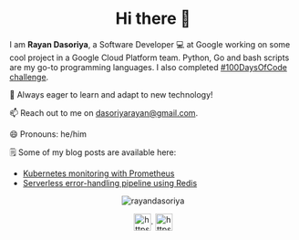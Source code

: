 <h1 align="center">Hi there 👋</h1>

I am <b>Rayan Dasoriya</b>, a Software Developer 💻 at Google working on some cool project in a Google Cloud Platform team. Python, Go and bash scripts are my go-to programming languages. I also completed [#100DaysOfCode challenge](https://github.com/rayandasoriya/100DaysOfCode).

💬 Always eager to learn and adapt to new technology!

📫 Reach out to me on dasoriyarayan@gmail.com.

😄 Pronouns: he/him

🗒 Some of my blog posts are available here:
* [Kubernetes monitoring with Prometheus](https://dev.to/rayandasoriya/kubernetes-monitoring-with-prometheus-2l7k)
* [Serverless error-handling pipeline using Redis](https://dev.to/rayandasoriya/serverless-error-handling-pipeline-using-redis-54em)

<p align="center"><img src="https://github-readme-stats.vercel.app/api?username=rayandasoriya&show_icons=true" alt="rayandasoriya" /></p>

<p align="center">
<a href="https://www.linkedin.com/in/rayan-dasoriya/" target="blank"><img align="center" src="https://cdn.jsdelivr.net/npm/simple-icons@3.0.1/icons/linkedin.svg" alt="https://www.linkedin.com/in/rayan-dasoriya/" height="30" width="30" /></a>. 
<a href="https://www.twitter.com/dasoriya_rayan/" target="blank"><img align="center" src="https://cdn.jsdelivr.net/npm/simple-icons@3.0.1/icons/twitter.svg" alt="https://www.twitter.com/dasoriya_rayan/" height="30" width="30" /></a>
</p>

